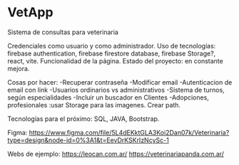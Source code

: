 # VetApp
Sistema de consultas para veterinaria

Credenciales como usuario y como administrador. 
Uso de tecnologías: firebase authentication, firebase firestore database, firebase Storage?, react, vite. 
Funcionalidad de la página.
Estado del proyecto: en constante mejora.

Cosas por hacer: 
-Recuperar contraseña
-Modificar email
-Autenticacion de email con link
-Usuarios ordinarios vs administrativos
-Sistema de turnos, según especialidades
-Incluir un buscador en Clientes
-Adopciones, profesionales :usar Storage para las imagenes. Crear path.


Tecnologías para el próximo: SQL, JAVA, Bootstrap. 

Figma: https://www.figma.com/file/5L4dEKktGLA3Koi2Dan07k/Veterinaria?type=design&node-id=0%3A1&t=EevDrKSKrIzNcySc-1

Webs de ejemplo:
https://leocan.com.ar/
https://veterinariapanda.com.ar/
